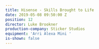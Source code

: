 ```yaml
---
title: Hisense - Skills Brought to Life
date: 2019-05-08 09:50:00 Z
position: 12
director: Luke Brookner
production-company: Sticker Studios
equipment: 'Arri Alexa Mini '
is-shown: false
---
```


